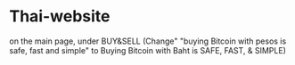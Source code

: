 Thai-website
============

on the main page, under BUY&amp;SELL (Change" "buying Bitcoin with pesos is safe, fast and simple" to Buying Bitcoin with Baht is SAFE, FAST, &amp; SIMPLE)
